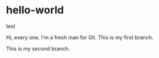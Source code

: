 # hello-world
test

Hi, every one. I'm a fresh man for Git.
This is my first branch.

This is my second branch.
